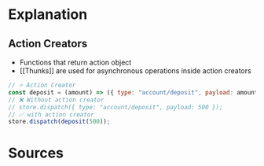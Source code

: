 # Explanation

## Action Creators

- Functions that return action object
- [[Thunks]] are used for asynchronous operations inside action creators

```js
// ⭐ Action Creator
const deposit = (amount) => ({ type: "account/deposit", payload: amount });
// ❌ Without action creator
// store.dispatch({ type: "account/deposit", payload: 500 });
// ✅ with action creator
store.dispatch(deposit(500));
```

# Sources
